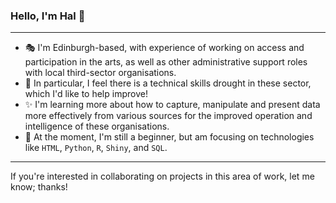 ### Hello, I'm Hal 👋
---

- 🎭 I'm Edinburgh-based, with experience of working on access and participation in the arts, as well as other administrative support roles with local third-sector organisations.
- 🌵 In particular, I feel there is a technical skills drought in these sector, which I'd like to help improve!
- ✨ I'm learning more about how to capture, manipulate and present data more effectively from various sources for the improved operation and intelligence of these organisations.
- 📖 At the moment, I'm still a beginner, but am focusing on technologies like ```HTML```, ```Python```, ```R```, ```Shiny```, and ```SQL```.

---

If you're interested in collaborating on projects in this area of work, let me know; thanks!
